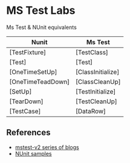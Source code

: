 # MS Test Labs
Ms Test & NUnit equivalents

|Nunit              |Ms Test            |
|-------------------|-------------------|
|[TestFixture]      |[TestClass]        |
|[Test]             |[Test]             |
|[OneTimeSetUp]     |[ClassInitialize]  |
|[OneTimeTeadDown]  |[ClassCleanUp]     |
|[SetUp]            |[TestInitialize]   |
|[TearDown]         |[TestCleanUp]      |
|[TestCase]         |[DataRow]          |

## References
* [mstest-v2 series of blogs](https://www.meziantou.net/2018/01/22/mstest-v2-setup-a-test-project-and-run-tests)
* [NUnit samples](https://github.com/DaveMBush/NUnit3Samples)
